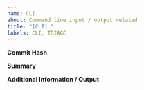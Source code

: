```yaml
---
name: CLI
about: Command line input / output related
title: "[CLI] "
labels: CLI, TRIAGE
---
```

**Commit Hash**

**Summary**

**Additional Information / Output**
